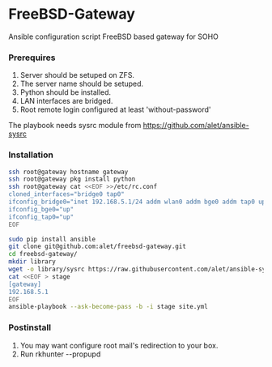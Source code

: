 # FreeBSD-Gateway
Ansible configuration script FreeBSD based gateway for SOHO

### Prerequires
1. Server should be setuped on ZFS.
2. The server name should be setuped.
3. Python should be installed.
4. LAN interfaces are bridged.
5. Root remote login configured at least 'without-password'

The playbook needs sysrc module from <https://github.com/alet/ansible-sysrc>

### Installation
```sh
ssh root@gateway hostname gateway
ssh root@gateway pkg install python
ssh root@gateway cat <<EOF >>/etc/rc.conf
cloned_interfaces="bridge0 tap0"
ifconfig_bridge0="inet 192.168.5.1/24 addm wlan0 addm bge0 addm tap0 up"
ifconfig_bge0="up"
ifconfig_tap0="up"
EOF

sudo pip install ansible
git clone git@github.com:alet/freebsd-gateway.git
cd freebsd-gateway/
mkdir library
wget -o library/sysrc https://raw.githubusercontent.com/alet/ansible-sysrc/master/library/sysrc
cat <<EOF > stage
[gateway]
192.168.5.1
EOF
ansible-playbook --ask-become-pass -b -i stage site.yml
```

### Postinstall

1. You may want configure root mail's redirection to your box.
2. Run rkhunter --propupd
